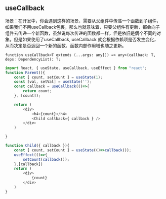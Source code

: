 ## useCallback


场景：在开发中，你会遇到这样的场景，需要从父组件中传递一个函数到子组件，如果我们不用useCallback包裹，那么也就意味着，只要父组件有更新，都会向子组件去传递一个新函数，虽然说每次传递的函数都一样，但是依旧是俩个不同的对象。但是如果使用了useCallback, useCallback 就会根据依赖项是否发生变化，从而决定是否返回一个新的函数，函数内部作用域也随之更新。


```
function useCallback<T extends (...args: any[]) => any>(callback: T, deps: DependencyList): T;
```

```js
import React, { useState, useCallback, useEffect } from "react";
function Parent(){
	const [ count, setCount ] = useState(1);
	const [val, setVal] = useState('');
	const callback = useCallback(()=>{
		return count;
	}, [count]);

	return (
		<div>
			<h4>{count}</h4>
			<Child callback={ callback } />
		</div>
	)

}

function Child({ callback }){
	const [ count, setCount ] = useState(()=>callback());
	useEffect(()=>{
		setCount(callback());
	},[callback])
	return (
		<div>
			{count}
		</div>
	)
}

```